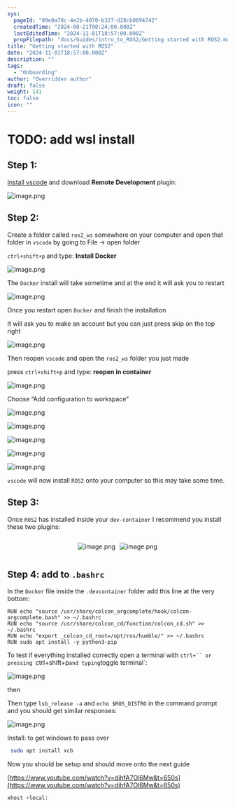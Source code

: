 ```yaml
---
sys:
  pageId: "89e0a78c-4e2b-4070-b327-d28cb0694742"
  createdTime: "2024-08-21T00:24:00.000Z"
  lastEditedTime: "2024-11-01T18:57:00.000Z"
  propFilepath: "docs/Guides/intro_to_ROS2/Getting started with ROS2.md"
title: "Getting started with ROS2"
date: "2024-11-01T18:57:00.000Z"
description: ""
tags:
  - "Onboarding"
author: "Overridden author"
draft: false
weight: 141
toc: false
icon: ""
---
```


# TODO: add wsl install

## Step 1:

[Install vscode](https://code.visualstudio.com/download) and download **Remote Development** plugin:

![image.png](https://prod-files-secure.s3.us-west-2.amazonaws.com/d518164a-d88e-44d1-a4ee-3adb3bd8bce0/efb52993-1881-4a40-b95e-6f020334f022/image.png?X-Amz-Algorithm=AWS4-HMAC-SHA256&X-Amz-Content-Sha256=UNSIGNED-PAYLOAD&X-Amz-Credential=ASIAZI2LB466VW7RKSPZ%2F20250412%2Fus-west-2%2Fs3%2Faws4_request&X-Amz-Date=20250412T100738Z&X-Amz-Expires=3600&X-Amz-Security-Token=IQoJb3JpZ2luX2VjEFgaCXVzLXdlc3QtMiJIMEYCIQCffqZR3YOT43eIlE%2FrYj%2FzCei1mSw8Fydus%2FimKMVnOAIhAIoTtlBnTPf%2Bs2Hakw5qLNl%2B6ZwLWESqaPFh%2FbatdyYOKogECND%2F%2F%2F%2F%2F%2F%2F%2F%2F%2FwEQABoMNjM3NDIzMTgzODA1IgzEt7VzHQ1hrleqWDYq3AO%2B1w%2FYfveE0X3a%2FVqR8fAv9m6Z1D8woprP0%2FzJd0ALq6Kgo69XCkAmvEFRwNNahFtg3t%2FKwNzVkX8m9RP0QRnLEJG5l67B8hhKDqSbIzYoZpaeq3gyAMy%2BteuJIU5Z5swkxTDGa31BfWtyckDIxCdnAhCBrYc6hJc8iRJudMyNLRzRhOIZJYKYRg8Zt7IOgbSOl%2BXGdm47rWecUDw7uUJ6bpfmfbxMMZcHcdQwYV%2B%2BFClRoiFzr9Bacy3QvYkJE%2BwfVANon1eShAJ0Os2jsKCgiw0L9sGOiY3EG7e49txN%2BiRRflYEpLQb3UwGZm0CnXXeW2gKqBdno6%2FB3ojhFVhNGhq3NiHUwQ%2Fa16B8V9i8JTo3D0jGW6EBZF6feaQWMFS8mVTXWJDSnHS4rvNx2OZo88bYecpuisXBJ9xIgLCu4uLvSts0Gba%2BzxZaKQ%2F3h2VpZ4cIKuKqcFwevAIHYFoX2X3fu5TwZj%2Flxp08pHvsEHUJijg0%2FtAkznJSEsk16cPxo5VGJGyk4Yl9vViwD2mQrJDSJ34oJdrN1tnPTpQrKEdr3dMUmgdQK1vgMz5HSkm9MpigEFY9a4tXRyKveyVk%2BvEmq9QXsaqN%2BIcFKed3UjfOw5ccVOAwfsg%2BSTCUqOi%2FBjqkAU7Np06uqJugeWvl3DvZ78d4se7ZwP%2F9qW3u9PqE%2FLjSgz8l6ECqitmh3z8kgCEKh4tAwysADKwCy17%2FflfliRgD4buPR6IzeiVR7wVBL%2FH7wbKcGj26QkRmEhnadEuRzb4doZameVgS8DZUMTkmO%2BuAJ4ftKHQsPCUaSQDQ0p8nMM5Xh9p%2F5lapO3nmyCPodS%2B2c3CCxlmq999WgmPDd%2BVz11Nm&X-Amz-Signature=edbb0da7f47f902c1ac9c04bc491b1bd0be7048d8c84ec35569070676523f9d4&X-Amz-SignedHeaders=host&x-id=GetObject)

## Step 2:

Create a folder called `ros2_ws` somewhere on your computer and open that folder in `vscode` by going to File → open folder 

`ctrl+shift+p` and type: **Install Docker**

![image.png](https://prod-files-secure.s3.us-west-2.amazonaws.com/d518164a-d88e-44d1-a4ee-3adb3bd8bce0/2269dc0e-1cd5-47ff-bceb-c04ad9b2eab0/image.png?X-Amz-Algorithm=AWS4-HMAC-SHA256&X-Amz-Content-Sha256=UNSIGNED-PAYLOAD&X-Amz-Credential=ASIAZI2LB466VW7RKSPZ%2F20250412%2Fus-west-2%2Fs3%2Faws4_request&X-Amz-Date=20250412T100738Z&X-Amz-Expires=3600&X-Amz-Security-Token=IQoJb3JpZ2luX2VjEFgaCXVzLXdlc3QtMiJIMEYCIQCffqZR3YOT43eIlE%2FrYj%2FzCei1mSw8Fydus%2FimKMVnOAIhAIoTtlBnTPf%2Bs2Hakw5qLNl%2B6ZwLWESqaPFh%2FbatdyYOKogECND%2F%2F%2F%2F%2F%2F%2F%2F%2F%2FwEQABoMNjM3NDIzMTgzODA1IgzEt7VzHQ1hrleqWDYq3AO%2B1w%2FYfveE0X3a%2FVqR8fAv9m6Z1D8woprP0%2FzJd0ALq6Kgo69XCkAmvEFRwNNahFtg3t%2FKwNzVkX8m9RP0QRnLEJG5l67B8hhKDqSbIzYoZpaeq3gyAMy%2BteuJIU5Z5swkxTDGa31BfWtyckDIxCdnAhCBrYc6hJc8iRJudMyNLRzRhOIZJYKYRg8Zt7IOgbSOl%2BXGdm47rWecUDw7uUJ6bpfmfbxMMZcHcdQwYV%2B%2BFClRoiFzr9Bacy3QvYkJE%2BwfVANon1eShAJ0Os2jsKCgiw0L9sGOiY3EG7e49txN%2BiRRflYEpLQb3UwGZm0CnXXeW2gKqBdno6%2FB3ojhFVhNGhq3NiHUwQ%2Fa16B8V9i8JTo3D0jGW6EBZF6feaQWMFS8mVTXWJDSnHS4rvNx2OZo88bYecpuisXBJ9xIgLCu4uLvSts0Gba%2BzxZaKQ%2F3h2VpZ4cIKuKqcFwevAIHYFoX2X3fu5TwZj%2Flxp08pHvsEHUJijg0%2FtAkznJSEsk16cPxo5VGJGyk4Yl9vViwD2mQrJDSJ34oJdrN1tnPTpQrKEdr3dMUmgdQK1vgMz5HSkm9MpigEFY9a4tXRyKveyVk%2BvEmq9QXsaqN%2BIcFKed3UjfOw5ccVOAwfsg%2BSTCUqOi%2FBjqkAU7Np06uqJugeWvl3DvZ78d4se7ZwP%2F9qW3u9PqE%2FLjSgz8l6ECqitmh3z8kgCEKh4tAwysADKwCy17%2FflfliRgD4buPR6IzeiVR7wVBL%2FH7wbKcGj26QkRmEhnadEuRzb4doZameVgS8DZUMTkmO%2BuAJ4ftKHQsPCUaSQDQ0p8nMM5Xh9p%2F5lapO3nmyCPodS%2B2c3CCxlmq999WgmPDd%2BVz11Nm&X-Amz-Signature=1f87d40caac7f21957c4de9981640f54ef2776d11626fd2d00b577a36736f265&X-Amz-SignedHeaders=host&x-id=GetObject)

The `Docker` install will take sometime and at the end it will ask you to restart

![image.png](https://prod-files-secure.s3.us-west-2.amazonaws.com/d518164a-d88e-44d1-a4ee-3adb3bd8bce0/ed233f78-be33-4b1f-b89c-9c346c0e961e/image.png?X-Amz-Algorithm=AWS4-HMAC-SHA256&X-Amz-Content-Sha256=UNSIGNED-PAYLOAD&X-Amz-Credential=ASIAZI2LB466VW7RKSPZ%2F20250412%2Fus-west-2%2Fs3%2Faws4_request&X-Amz-Date=20250412T100738Z&X-Amz-Expires=3600&X-Amz-Security-Token=IQoJb3JpZ2luX2VjEFgaCXVzLXdlc3QtMiJIMEYCIQCffqZR3YOT43eIlE%2FrYj%2FzCei1mSw8Fydus%2FimKMVnOAIhAIoTtlBnTPf%2Bs2Hakw5qLNl%2B6ZwLWESqaPFh%2FbatdyYOKogECND%2F%2F%2F%2F%2F%2F%2F%2F%2F%2FwEQABoMNjM3NDIzMTgzODA1IgzEt7VzHQ1hrleqWDYq3AO%2B1w%2FYfveE0X3a%2FVqR8fAv9m6Z1D8woprP0%2FzJd0ALq6Kgo69XCkAmvEFRwNNahFtg3t%2FKwNzVkX8m9RP0QRnLEJG5l67B8hhKDqSbIzYoZpaeq3gyAMy%2BteuJIU5Z5swkxTDGa31BfWtyckDIxCdnAhCBrYc6hJc8iRJudMyNLRzRhOIZJYKYRg8Zt7IOgbSOl%2BXGdm47rWecUDw7uUJ6bpfmfbxMMZcHcdQwYV%2B%2BFClRoiFzr9Bacy3QvYkJE%2BwfVANon1eShAJ0Os2jsKCgiw0L9sGOiY3EG7e49txN%2BiRRflYEpLQb3UwGZm0CnXXeW2gKqBdno6%2FB3ojhFVhNGhq3NiHUwQ%2Fa16B8V9i8JTo3D0jGW6EBZF6feaQWMFS8mVTXWJDSnHS4rvNx2OZo88bYecpuisXBJ9xIgLCu4uLvSts0Gba%2BzxZaKQ%2F3h2VpZ4cIKuKqcFwevAIHYFoX2X3fu5TwZj%2Flxp08pHvsEHUJijg0%2FtAkznJSEsk16cPxo5VGJGyk4Yl9vViwD2mQrJDSJ34oJdrN1tnPTpQrKEdr3dMUmgdQK1vgMz5HSkm9MpigEFY9a4tXRyKveyVk%2BvEmq9QXsaqN%2BIcFKed3UjfOw5ccVOAwfsg%2BSTCUqOi%2FBjqkAU7Np06uqJugeWvl3DvZ78d4se7ZwP%2F9qW3u9PqE%2FLjSgz8l6ECqitmh3z8kgCEKh4tAwysADKwCy17%2FflfliRgD4buPR6IzeiVR7wVBL%2FH7wbKcGj26QkRmEhnadEuRzb4doZameVgS8DZUMTkmO%2BuAJ4ftKHQsPCUaSQDQ0p8nMM5Xh9p%2F5lapO3nmyCPodS%2B2c3CCxlmq999WgmPDd%2BVz11Nm&X-Amz-Signature=7bfbc832b14af6bf0032eef100bf89fd4331199a3b917415ad9efe76d86cc2a8&X-Amz-SignedHeaders=host&x-id=GetObject)

Once you restart open `Docker` and finish the installation

It will ask you to make an account but you can just press skip on the top right

![image.png](https://prod-files-secure.s3.us-west-2.amazonaws.com/d518164a-d88e-44d1-a4ee-3adb3bd8bce0/21010ad9-1659-4fd9-9f59-9932a09b2a3d/image.png?X-Amz-Algorithm=AWS4-HMAC-SHA256&X-Amz-Content-Sha256=UNSIGNED-PAYLOAD&X-Amz-Credential=ASIAZI2LB466VW7RKSPZ%2F20250412%2Fus-west-2%2Fs3%2Faws4_request&X-Amz-Date=20250412T100738Z&X-Amz-Expires=3600&X-Amz-Security-Token=IQoJb3JpZ2luX2VjEFgaCXVzLXdlc3QtMiJIMEYCIQCffqZR3YOT43eIlE%2FrYj%2FzCei1mSw8Fydus%2FimKMVnOAIhAIoTtlBnTPf%2Bs2Hakw5qLNl%2B6ZwLWESqaPFh%2FbatdyYOKogECND%2F%2F%2F%2F%2F%2F%2F%2F%2F%2FwEQABoMNjM3NDIzMTgzODA1IgzEt7VzHQ1hrleqWDYq3AO%2B1w%2FYfveE0X3a%2FVqR8fAv9m6Z1D8woprP0%2FzJd0ALq6Kgo69XCkAmvEFRwNNahFtg3t%2FKwNzVkX8m9RP0QRnLEJG5l67B8hhKDqSbIzYoZpaeq3gyAMy%2BteuJIU5Z5swkxTDGa31BfWtyckDIxCdnAhCBrYc6hJc8iRJudMyNLRzRhOIZJYKYRg8Zt7IOgbSOl%2BXGdm47rWecUDw7uUJ6bpfmfbxMMZcHcdQwYV%2B%2BFClRoiFzr9Bacy3QvYkJE%2BwfVANon1eShAJ0Os2jsKCgiw0L9sGOiY3EG7e49txN%2BiRRflYEpLQb3UwGZm0CnXXeW2gKqBdno6%2FB3ojhFVhNGhq3NiHUwQ%2Fa16B8V9i8JTo3D0jGW6EBZF6feaQWMFS8mVTXWJDSnHS4rvNx2OZo88bYecpuisXBJ9xIgLCu4uLvSts0Gba%2BzxZaKQ%2F3h2VpZ4cIKuKqcFwevAIHYFoX2X3fu5TwZj%2Flxp08pHvsEHUJijg0%2FtAkznJSEsk16cPxo5VGJGyk4Yl9vViwD2mQrJDSJ34oJdrN1tnPTpQrKEdr3dMUmgdQK1vgMz5HSkm9MpigEFY9a4tXRyKveyVk%2BvEmq9QXsaqN%2BIcFKed3UjfOw5ccVOAwfsg%2BSTCUqOi%2FBjqkAU7Np06uqJugeWvl3DvZ78d4se7ZwP%2F9qW3u9PqE%2FLjSgz8l6ECqitmh3z8kgCEKh4tAwysADKwCy17%2FflfliRgD4buPR6IzeiVR7wVBL%2FH7wbKcGj26QkRmEhnadEuRzb4doZameVgS8DZUMTkmO%2BuAJ4ftKHQsPCUaSQDQ0p8nMM5Xh9p%2F5lapO3nmyCPodS%2B2c3CCxlmq999WgmPDd%2BVz11Nm&X-Amz-Signature=7779549d74a3717c45ae48abb8b4532f272608a4975c1f40e3ae0f7ba96ea945&X-Amz-SignedHeaders=host&x-id=GetObject)

Then reopen `vscode` and open the `ros2_ws` folder you just made

press `ctrl+shift+p` and type: **reopen in container**

![image.png](https://prod-files-secure.s3.us-west-2.amazonaws.com/d518164a-d88e-44d1-a4ee-3adb3bd8bce0/4e93b8c2-41ad-488c-8095-c74205196118/image.png?X-Amz-Algorithm=AWS4-HMAC-SHA256&X-Amz-Content-Sha256=UNSIGNED-PAYLOAD&X-Amz-Credential=ASIAZI2LB466VW7RKSPZ%2F20250412%2Fus-west-2%2Fs3%2Faws4_request&X-Amz-Date=20250412T100738Z&X-Amz-Expires=3600&X-Amz-Security-Token=IQoJb3JpZ2luX2VjEFgaCXVzLXdlc3QtMiJIMEYCIQCffqZR3YOT43eIlE%2FrYj%2FzCei1mSw8Fydus%2FimKMVnOAIhAIoTtlBnTPf%2Bs2Hakw5qLNl%2B6ZwLWESqaPFh%2FbatdyYOKogECND%2F%2F%2F%2F%2F%2F%2F%2F%2F%2FwEQABoMNjM3NDIzMTgzODA1IgzEt7VzHQ1hrleqWDYq3AO%2B1w%2FYfveE0X3a%2FVqR8fAv9m6Z1D8woprP0%2FzJd0ALq6Kgo69XCkAmvEFRwNNahFtg3t%2FKwNzVkX8m9RP0QRnLEJG5l67B8hhKDqSbIzYoZpaeq3gyAMy%2BteuJIU5Z5swkxTDGa31BfWtyckDIxCdnAhCBrYc6hJc8iRJudMyNLRzRhOIZJYKYRg8Zt7IOgbSOl%2BXGdm47rWecUDw7uUJ6bpfmfbxMMZcHcdQwYV%2B%2BFClRoiFzr9Bacy3QvYkJE%2BwfVANon1eShAJ0Os2jsKCgiw0L9sGOiY3EG7e49txN%2BiRRflYEpLQb3UwGZm0CnXXeW2gKqBdno6%2FB3ojhFVhNGhq3NiHUwQ%2Fa16B8V9i8JTo3D0jGW6EBZF6feaQWMFS8mVTXWJDSnHS4rvNx2OZo88bYecpuisXBJ9xIgLCu4uLvSts0Gba%2BzxZaKQ%2F3h2VpZ4cIKuKqcFwevAIHYFoX2X3fu5TwZj%2Flxp08pHvsEHUJijg0%2FtAkznJSEsk16cPxo5VGJGyk4Yl9vViwD2mQrJDSJ34oJdrN1tnPTpQrKEdr3dMUmgdQK1vgMz5HSkm9MpigEFY9a4tXRyKveyVk%2BvEmq9QXsaqN%2BIcFKed3UjfOw5ccVOAwfsg%2BSTCUqOi%2FBjqkAU7Np06uqJugeWvl3DvZ78d4se7ZwP%2F9qW3u9PqE%2FLjSgz8l6ECqitmh3z8kgCEKh4tAwysADKwCy17%2FflfliRgD4buPR6IzeiVR7wVBL%2FH7wbKcGj26QkRmEhnadEuRzb4doZameVgS8DZUMTkmO%2BuAJ4ftKHQsPCUaSQDQ0p8nMM5Xh9p%2F5lapO3nmyCPodS%2B2c3CCxlmq999WgmPDd%2BVz11Nm&X-Amz-Signature=35cbfdbb99739e4706739b4a5dc24946b393aba8648c9e81314c46dca4da0968&X-Amz-SignedHeaders=host&x-id=GetObject)

Choose “Add configuration to workspace”

![image.png](https://prod-files-secure.s3.us-west-2.amazonaws.com/d518164a-d88e-44d1-a4ee-3adb3bd8bce0/9560b282-5060-4989-ba37-97e7b2c22476/image.png?X-Amz-Algorithm=AWS4-HMAC-SHA256&X-Amz-Content-Sha256=UNSIGNED-PAYLOAD&X-Amz-Credential=ASIAZI2LB466VW7RKSPZ%2F20250412%2Fus-west-2%2Fs3%2Faws4_request&X-Amz-Date=20250412T100738Z&X-Amz-Expires=3600&X-Amz-Security-Token=IQoJb3JpZ2luX2VjEFgaCXVzLXdlc3QtMiJIMEYCIQCffqZR3YOT43eIlE%2FrYj%2FzCei1mSw8Fydus%2FimKMVnOAIhAIoTtlBnTPf%2Bs2Hakw5qLNl%2B6ZwLWESqaPFh%2FbatdyYOKogECND%2F%2F%2F%2F%2F%2F%2F%2F%2F%2FwEQABoMNjM3NDIzMTgzODA1IgzEt7VzHQ1hrleqWDYq3AO%2B1w%2FYfveE0X3a%2FVqR8fAv9m6Z1D8woprP0%2FzJd0ALq6Kgo69XCkAmvEFRwNNahFtg3t%2FKwNzVkX8m9RP0QRnLEJG5l67B8hhKDqSbIzYoZpaeq3gyAMy%2BteuJIU5Z5swkxTDGa31BfWtyckDIxCdnAhCBrYc6hJc8iRJudMyNLRzRhOIZJYKYRg8Zt7IOgbSOl%2BXGdm47rWecUDw7uUJ6bpfmfbxMMZcHcdQwYV%2B%2BFClRoiFzr9Bacy3QvYkJE%2BwfVANon1eShAJ0Os2jsKCgiw0L9sGOiY3EG7e49txN%2BiRRflYEpLQb3UwGZm0CnXXeW2gKqBdno6%2FB3ojhFVhNGhq3NiHUwQ%2Fa16B8V9i8JTo3D0jGW6EBZF6feaQWMFS8mVTXWJDSnHS4rvNx2OZo88bYecpuisXBJ9xIgLCu4uLvSts0Gba%2BzxZaKQ%2F3h2VpZ4cIKuKqcFwevAIHYFoX2X3fu5TwZj%2Flxp08pHvsEHUJijg0%2FtAkznJSEsk16cPxo5VGJGyk4Yl9vViwD2mQrJDSJ34oJdrN1tnPTpQrKEdr3dMUmgdQK1vgMz5HSkm9MpigEFY9a4tXRyKveyVk%2BvEmq9QXsaqN%2BIcFKed3UjfOw5ccVOAwfsg%2BSTCUqOi%2FBjqkAU7Np06uqJugeWvl3DvZ78d4se7ZwP%2F9qW3u9PqE%2FLjSgz8l6ECqitmh3z8kgCEKh4tAwysADKwCy17%2FflfliRgD4buPR6IzeiVR7wVBL%2FH7wbKcGj26QkRmEhnadEuRzb4doZameVgS8DZUMTkmO%2BuAJ4ftKHQsPCUaSQDQ0p8nMM5Xh9p%2F5lapO3nmyCPodS%2B2c3CCxlmq999WgmPDd%2BVz11Nm&X-Amz-Signature=df3f6beac058b667808467f373814bbe4109a9f18aea2f8a811b3160923bc9fa&X-Amz-SignedHeaders=host&x-id=GetObject)

![image.png](https://prod-files-secure.s3.us-west-2.amazonaws.com/d518164a-d88e-44d1-a4ee-3adb3bd8bce0/2ee63f81-886b-48e8-a553-dc6e5eac99e4/image.png?X-Amz-Algorithm=AWS4-HMAC-SHA256&X-Amz-Content-Sha256=UNSIGNED-PAYLOAD&X-Amz-Credential=ASIAZI2LB466VW7RKSPZ%2F20250412%2Fus-west-2%2Fs3%2Faws4_request&X-Amz-Date=20250412T100738Z&X-Amz-Expires=3600&X-Amz-Security-Token=IQoJb3JpZ2luX2VjEFgaCXVzLXdlc3QtMiJIMEYCIQCffqZR3YOT43eIlE%2FrYj%2FzCei1mSw8Fydus%2FimKMVnOAIhAIoTtlBnTPf%2Bs2Hakw5qLNl%2B6ZwLWESqaPFh%2FbatdyYOKogECND%2F%2F%2F%2F%2F%2F%2F%2F%2F%2FwEQABoMNjM3NDIzMTgzODA1IgzEt7VzHQ1hrleqWDYq3AO%2B1w%2FYfveE0X3a%2FVqR8fAv9m6Z1D8woprP0%2FzJd0ALq6Kgo69XCkAmvEFRwNNahFtg3t%2FKwNzVkX8m9RP0QRnLEJG5l67B8hhKDqSbIzYoZpaeq3gyAMy%2BteuJIU5Z5swkxTDGa31BfWtyckDIxCdnAhCBrYc6hJc8iRJudMyNLRzRhOIZJYKYRg8Zt7IOgbSOl%2BXGdm47rWecUDw7uUJ6bpfmfbxMMZcHcdQwYV%2B%2BFClRoiFzr9Bacy3QvYkJE%2BwfVANon1eShAJ0Os2jsKCgiw0L9sGOiY3EG7e49txN%2BiRRflYEpLQb3UwGZm0CnXXeW2gKqBdno6%2FB3ojhFVhNGhq3NiHUwQ%2Fa16B8V9i8JTo3D0jGW6EBZF6feaQWMFS8mVTXWJDSnHS4rvNx2OZo88bYecpuisXBJ9xIgLCu4uLvSts0Gba%2BzxZaKQ%2F3h2VpZ4cIKuKqcFwevAIHYFoX2X3fu5TwZj%2Flxp08pHvsEHUJijg0%2FtAkznJSEsk16cPxo5VGJGyk4Yl9vViwD2mQrJDSJ34oJdrN1tnPTpQrKEdr3dMUmgdQK1vgMz5HSkm9MpigEFY9a4tXRyKveyVk%2BvEmq9QXsaqN%2BIcFKed3UjfOw5ccVOAwfsg%2BSTCUqOi%2FBjqkAU7Np06uqJugeWvl3DvZ78d4se7ZwP%2F9qW3u9PqE%2FLjSgz8l6ECqitmh3z8kgCEKh4tAwysADKwCy17%2FflfliRgD4buPR6IzeiVR7wVBL%2FH7wbKcGj26QkRmEhnadEuRzb4doZameVgS8DZUMTkmO%2BuAJ4ftKHQsPCUaSQDQ0p8nMM5Xh9p%2F5lapO3nmyCPodS%2B2c3CCxlmq999WgmPDd%2BVz11Nm&X-Amz-Signature=10500ac1cd571c02650594f77d8e96b278346e9093e8ad525676eed52961db75&X-Amz-SignedHeaders=host&x-id=GetObject)

![image.png](https://prod-files-secure.s3.us-west-2.amazonaws.com/d518164a-d88e-44d1-a4ee-3adb3bd8bce0/ae1580b2-b048-407e-aed9-b584224a7a04/image.png?X-Amz-Algorithm=AWS4-HMAC-SHA256&X-Amz-Content-Sha256=UNSIGNED-PAYLOAD&X-Amz-Credential=ASIAZI2LB466VW7RKSPZ%2F20250412%2Fus-west-2%2Fs3%2Faws4_request&X-Amz-Date=20250412T100738Z&X-Amz-Expires=3600&X-Amz-Security-Token=IQoJb3JpZ2luX2VjEFgaCXVzLXdlc3QtMiJIMEYCIQCffqZR3YOT43eIlE%2FrYj%2FzCei1mSw8Fydus%2FimKMVnOAIhAIoTtlBnTPf%2Bs2Hakw5qLNl%2B6ZwLWESqaPFh%2FbatdyYOKogECND%2F%2F%2F%2F%2F%2F%2F%2F%2F%2FwEQABoMNjM3NDIzMTgzODA1IgzEt7VzHQ1hrleqWDYq3AO%2B1w%2FYfveE0X3a%2FVqR8fAv9m6Z1D8woprP0%2FzJd0ALq6Kgo69XCkAmvEFRwNNahFtg3t%2FKwNzVkX8m9RP0QRnLEJG5l67B8hhKDqSbIzYoZpaeq3gyAMy%2BteuJIU5Z5swkxTDGa31BfWtyckDIxCdnAhCBrYc6hJc8iRJudMyNLRzRhOIZJYKYRg8Zt7IOgbSOl%2BXGdm47rWecUDw7uUJ6bpfmfbxMMZcHcdQwYV%2B%2BFClRoiFzr9Bacy3QvYkJE%2BwfVANon1eShAJ0Os2jsKCgiw0L9sGOiY3EG7e49txN%2BiRRflYEpLQb3UwGZm0CnXXeW2gKqBdno6%2FB3ojhFVhNGhq3NiHUwQ%2Fa16B8V9i8JTo3D0jGW6EBZF6feaQWMFS8mVTXWJDSnHS4rvNx2OZo88bYecpuisXBJ9xIgLCu4uLvSts0Gba%2BzxZaKQ%2F3h2VpZ4cIKuKqcFwevAIHYFoX2X3fu5TwZj%2Flxp08pHvsEHUJijg0%2FtAkznJSEsk16cPxo5VGJGyk4Yl9vViwD2mQrJDSJ34oJdrN1tnPTpQrKEdr3dMUmgdQK1vgMz5HSkm9MpigEFY9a4tXRyKveyVk%2BvEmq9QXsaqN%2BIcFKed3UjfOw5ccVOAwfsg%2BSTCUqOi%2FBjqkAU7Np06uqJugeWvl3DvZ78d4se7ZwP%2F9qW3u9PqE%2FLjSgz8l6ECqitmh3z8kgCEKh4tAwysADKwCy17%2FflfliRgD4buPR6IzeiVR7wVBL%2FH7wbKcGj26QkRmEhnadEuRzb4doZameVgS8DZUMTkmO%2BuAJ4ftKHQsPCUaSQDQ0p8nMM5Xh9p%2F5lapO3nmyCPodS%2B2c3CCxlmq999WgmPDd%2BVz11Nm&X-Amz-Signature=d18821fe4ac9a64e5da82fb0411b620043d9f9862caeac74f587138517f4b0d6&X-Amz-SignedHeaders=host&x-id=GetObject)

![image.png](https://prod-files-secure.s3.us-west-2.amazonaws.com/d518164a-d88e-44d1-a4ee-3adb3bd8bce0/53255b28-f75e-430f-b9e3-c0ac8577e42b/image.png?X-Amz-Algorithm=AWS4-HMAC-SHA256&X-Amz-Content-Sha256=UNSIGNED-PAYLOAD&X-Amz-Credential=ASIAZI2LB466VW7RKSPZ%2F20250412%2Fus-west-2%2Fs3%2Faws4_request&X-Amz-Date=20250412T100738Z&X-Amz-Expires=3600&X-Amz-Security-Token=IQoJb3JpZ2luX2VjEFgaCXVzLXdlc3QtMiJIMEYCIQCffqZR3YOT43eIlE%2FrYj%2FzCei1mSw8Fydus%2FimKMVnOAIhAIoTtlBnTPf%2Bs2Hakw5qLNl%2B6ZwLWESqaPFh%2FbatdyYOKogECND%2F%2F%2F%2F%2F%2F%2F%2F%2F%2FwEQABoMNjM3NDIzMTgzODA1IgzEt7VzHQ1hrleqWDYq3AO%2B1w%2FYfveE0X3a%2FVqR8fAv9m6Z1D8woprP0%2FzJd0ALq6Kgo69XCkAmvEFRwNNahFtg3t%2FKwNzVkX8m9RP0QRnLEJG5l67B8hhKDqSbIzYoZpaeq3gyAMy%2BteuJIU5Z5swkxTDGa31BfWtyckDIxCdnAhCBrYc6hJc8iRJudMyNLRzRhOIZJYKYRg8Zt7IOgbSOl%2BXGdm47rWecUDw7uUJ6bpfmfbxMMZcHcdQwYV%2B%2BFClRoiFzr9Bacy3QvYkJE%2BwfVANon1eShAJ0Os2jsKCgiw0L9sGOiY3EG7e49txN%2BiRRflYEpLQb3UwGZm0CnXXeW2gKqBdno6%2FB3ojhFVhNGhq3NiHUwQ%2Fa16B8V9i8JTo3D0jGW6EBZF6feaQWMFS8mVTXWJDSnHS4rvNx2OZo88bYecpuisXBJ9xIgLCu4uLvSts0Gba%2BzxZaKQ%2F3h2VpZ4cIKuKqcFwevAIHYFoX2X3fu5TwZj%2Flxp08pHvsEHUJijg0%2FtAkznJSEsk16cPxo5VGJGyk4Yl9vViwD2mQrJDSJ34oJdrN1tnPTpQrKEdr3dMUmgdQK1vgMz5HSkm9MpigEFY9a4tXRyKveyVk%2BvEmq9QXsaqN%2BIcFKed3UjfOw5ccVOAwfsg%2BSTCUqOi%2FBjqkAU7Np06uqJugeWvl3DvZ78d4se7ZwP%2F9qW3u9PqE%2FLjSgz8l6ECqitmh3z8kgCEKh4tAwysADKwCy17%2FflfliRgD4buPR6IzeiVR7wVBL%2FH7wbKcGj26QkRmEhnadEuRzb4doZameVgS8DZUMTkmO%2BuAJ4ftKHQsPCUaSQDQ0p8nMM5Xh9p%2F5lapO3nmyCPodS%2B2c3CCxlmq999WgmPDd%2BVz11Nm&X-Amz-Signature=24ebc0d8c3c7480458f2ec0697b1953d1920b2ff7aad44248d722b9db49b278b&X-Amz-SignedHeaders=host&x-id=GetObject)

![image.png](https://prod-files-secure.s3.us-west-2.amazonaws.com/d518164a-d88e-44d1-a4ee-3adb3bd8bce0/7c562767-5af9-4ffb-97d1-327bcdf4ee00/image.png?X-Amz-Algorithm=AWS4-HMAC-SHA256&X-Amz-Content-Sha256=UNSIGNED-PAYLOAD&X-Amz-Credential=ASIAZI2LB466VW7RKSPZ%2F20250412%2Fus-west-2%2Fs3%2Faws4_request&X-Amz-Date=20250412T100738Z&X-Amz-Expires=3600&X-Amz-Security-Token=IQoJb3JpZ2luX2VjEFgaCXVzLXdlc3QtMiJIMEYCIQCffqZR3YOT43eIlE%2FrYj%2FzCei1mSw8Fydus%2FimKMVnOAIhAIoTtlBnTPf%2Bs2Hakw5qLNl%2B6ZwLWESqaPFh%2FbatdyYOKogECND%2F%2F%2F%2F%2F%2F%2F%2F%2F%2FwEQABoMNjM3NDIzMTgzODA1IgzEt7VzHQ1hrleqWDYq3AO%2B1w%2FYfveE0X3a%2FVqR8fAv9m6Z1D8woprP0%2FzJd0ALq6Kgo69XCkAmvEFRwNNahFtg3t%2FKwNzVkX8m9RP0QRnLEJG5l67B8hhKDqSbIzYoZpaeq3gyAMy%2BteuJIU5Z5swkxTDGa31BfWtyckDIxCdnAhCBrYc6hJc8iRJudMyNLRzRhOIZJYKYRg8Zt7IOgbSOl%2BXGdm47rWecUDw7uUJ6bpfmfbxMMZcHcdQwYV%2B%2BFClRoiFzr9Bacy3QvYkJE%2BwfVANon1eShAJ0Os2jsKCgiw0L9sGOiY3EG7e49txN%2BiRRflYEpLQb3UwGZm0CnXXeW2gKqBdno6%2FB3ojhFVhNGhq3NiHUwQ%2Fa16B8V9i8JTo3D0jGW6EBZF6feaQWMFS8mVTXWJDSnHS4rvNx2OZo88bYecpuisXBJ9xIgLCu4uLvSts0Gba%2BzxZaKQ%2F3h2VpZ4cIKuKqcFwevAIHYFoX2X3fu5TwZj%2Flxp08pHvsEHUJijg0%2FtAkznJSEsk16cPxo5VGJGyk4Yl9vViwD2mQrJDSJ34oJdrN1tnPTpQrKEdr3dMUmgdQK1vgMz5HSkm9MpigEFY9a4tXRyKveyVk%2BvEmq9QXsaqN%2BIcFKed3UjfOw5ccVOAwfsg%2BSTCUqOi%2FBjqkAU7Np06uqJugeWvl3DvZ78d4se7ZwP%2F9qW3u9PqE%2FLjSgz8l6ECqitmh3z8kgCEKh4tAwysADKwCy17%2FflfliRgD4buPR6IzeiVR7wVBL%2FH7wbKcGj26QkRmEhnadEuRzb4doZameVgS8DZUMTkmO%2BuAJ4ftKHQsPCUaSQDQ0p8nMM5Xh9p%2F5lapO3nmyCPodS%2B2c3CCxlmq999WgmPDd%2BVz11Nm&X-Amz-Signature=3170f77b205cc7b36915b58ba92043015bb468d49454db916d7868324b5aa342&X-Amz-SignedHeaders=host&x-id=GetObject)

`vscode` will now install `ROS2` onto your computer so this may take some time.

## Step 3:

Once `ROS2` has installed inside your `dev-container` I recommend you install these two plugins:

<div style="display: flex;flex-direction: row; column-gap:10px; max-width: 630px;justify-content: center;">
<div>

![image.png](https://prod-files-secure.s3.us-west-2.amazonaws.com/d518164a-d88e-44d1-a4ee-3adb3bd8bce0/3fc3d550-5a54-4ba1-ba6b-faa01cdb7369/image.png?X-Amz-Algorithm=AWS4-HMAC-SHA256&X-Amz-Content-Sha256=UNSIGNED-PAYLOAD&X-Amz-Credential=ASIAZI2LB466ROVSQUV4%2F20250412%2Fus-west-2%2Fs3%2Faws4_request&X-Amz-Date=20250412T100739Z&X-Amz-Expires=3600&X-Amz-Security-Token=IQoJb3JpZ2luX2VjEFgaCXVzLXdlc3QtMiJIMEYCIQCmUAd1lZclseOd0U5kPUDU7ZrW5s2fU2A4%2BHW9TB3g4AIhALulFltRiQel%2BiSqAWk%2Fj0Ur0srUZLCGFc26Fgw7gJjrKogECND%2F%2F%2F%2F%2F%2F%2F%2F%2F%2FwEQABoMNjM3NDIzMTgzODA1IgypIINvPUqANligWIUq3APvU6FjHyn9HLJmr0J%2Bi%2BV5JGZbAl2N1xdC7mKBFtDgKtQay72dScA9t0elrbLmcle0frXDgJNgWMBfcO2r0JiBSvJvIAVna62J75AmFTj5fDjBGQSAwz9CfR82%2FHuytUnPVebLigeSBx1RGthH%2Ft4skQ%2F8XDMFaEK4Ypsy0untJTZr2B%2BVRw%2FUZsx0%2BlTxwUQnIted%2BndAeqw749RVoeuj5NegNLarjX24DhBBScAQcGeegeeQZfy4TTAyHBKYBNwH%2BnepNvuQT4g4algj4daeUtK5M0NsqCrPqFrzK87yV9aEpZNER8ocgj4s0EgSnjp8Q6vhaA8HlHVtecIChrM0QypIAi9371EAZOHXmtpS5Ofr2XeVY5Z2g13EN89gQ01Mux38AzlGvdif%2BQmhbmOBaqBdY1qTYU6HsVjQuE%2FXtCgj%2F6DUj6b75FNloVn8YFlRHwHbLhumUDI0xDyl4MNqHiXLT7IniKARtToImzRV2VzI3%2B6gw2gZCHA59cG8s6rvoVltbYwKjZex9sGVo5S%2FKFoK9eM5oBU5LZbJt8%2FYSk5nBoi1TXwAWSY%2Fh%2BqaXdJcj3UkENIRlpLccFNVvo4Ln641AIKBpfA7aPMLWrbC9mZThu80ubLjiDDr6jDUp%2Bi%2FBjqkAalGCBxkUaXDpOmror8zEkBv%2Byq5LCvrtHkaxkiwVOxUjUFB9kleS%2FPrsE1FohrqY1rXmedRQsNK5Klrck%2BrPUmamW0cW10L3AMP6mRqtJIn6wdg%2BWnbyn7bEV7pRtkaz5KHggk0lgRhMt73OmZEQ4n7ksl8M0N%2BJRhxEZCkqXie%2BaxHpdRTvTfHYWlc1C4dkjSaqzThYgEIAURsRSpy4UKBSE5Z&X-Amz-Signature=30737d92b591dc165706839a48e9b8b8ece50e95ce7400a35d79cc251cc04571&X-Amz-SignedHeaders=host&x-id=GetObject)

</div>
<div>

![image.png](https://prod-files-secure.s3.us-west-2.amazonaws.com/d518164a-d88e-44d1-a4ee-3adb3bd8bce0/d994cc66-13c2-4093-a5a3-f84cf4601a82/image.png?X-Amz-Algorithm=AWS4-HMAC-SHA256&X-Amz-Content-Sha256=UNSIGNED-PAYLOAD&X-Amz-Credential=ASIAZI2LB46643P2KKUZ%2F20250412%2Fus-west-2%2Fs3%2Faws4_request&X-Amz-Date=20250412T100740Z&X-Amz-Expires=3600&X-Amz-Security-Token=IQoJb3JpZ2luX2VjEFcaCXVzLXdlc3QtMiJIMEYCIQDLRyrKrDnuszPd7GJYSDsiyDb9dRzftOl%2BrnvU3xAo%2FwIhAJRC5X13Zlur9XWESEG2XOxqS7QehG0NJZNtFy4PWoj8KogECND%2F%2F%2F%2F%2F%2F%2F%2F%2F%2FwEQABoMNjM3NDIzMTgzODA1IgxFtkiv3b9H6AxdU%2B4q3AOOXNFp%2BeKqtl2PxXMVIfBi9YRtiA9viu%2BIrRKdSnXjXsPAFNqhA49f%2FSr%2FcSKvHOpGtrkAjvURzZxZbk6Pf9PHn6wecxK9IR05KotMZXm12vBDOhQ4VvVr3%2FnM0sHywp51i8tNJcwf5jM8usyWt7j4POndm5oSbX5VSrspKGMArxaKNXtjIzarKtjTQvaFtRnmweZQ4Bn%2BDAy6pSwwdHa6n3I%2BSMFfHjpzkbb2pXSBKm570upuWBQJn6SU9s9qyrDM4Alt251D1%2BKaSfXPW3w%2BQ07HQ1z93M7kAFJX5jMISF8oLcz7IUr1E%2FduImD76T6g%2FtmcXVPqEX4DdyEAMYkyxVZaQ4%2BfHFAhWycWJPuY8HlGOLtvzHjjsJSyiWRVTpXE1gNPdHtUkrS7QC8I83MieAM1yrCTR8mMPuOYPmikMqgnQVYEpzE4UjWm7eF1%2B31wwkBexSAq4g78tABrhHw5X2IVVdUr%2F%2FGe2vl3WjQpo2eF%2FVh5QpJLm9FY51cdy9Ni%2FH7Up%2FWUEkmqK3zfhDFWp1DrlvtaGrkXa%2BYbY9fKuEAzfEXE3s1Oc7l8ZMoUYnr3CaVa2eXqYNJgUOuR3BMNpXuZRfa3RVXCB2oNF8cewtbjFkQLRTh5tVftTTCHp%2Bi%2FBjqkAToY6fEGoPDD6X3oTyQMsn0VG8pG9JE6KABbf97M3N8ne%2B2%2Fn4pg%2Be81qqFhbSXAEUG4K%2FAjOpvYlwpuX%2FU6sADTeRLpb3sLHI52qIRkXPJ4ZuqrOywgTgppcksLtph9CQiNMQAb%2BOxJHpQF7Gan26GtQKvmHiN3yhztv3HeG7V%2FaAT%2BZLYCvQCp4m3xSpUVq5aqfVZ1F8Kja56T3KCmXJsmZ2jR&X-Amz-Signature=76aaac81bdef91ba1ea49b95fdf512b3500b226615c2677129046cbfbf519072&X-Amz-SignedHeaders=host&x-id=GetObject)

</div>
</div>

## Step 4: add to `.bashrc`

In the `Docker` file inside the `.devcontainer` folder add this line at the very bottom: 

```docker
RUN echo "source /usr/share/colcon_argcomplete/hook/colcon-argcomplete.bash" >> ~/.bashrc
RUN echo "source /usr/share/colcon_cd/function/colcon_cd.sh" >> ~/.bashrc
RUN echo "export _colcon_cd_root=/opt/ros/humble/" >> ~/.bashrc
RUN sudo apt install -y python3-pip 
```

To test if everything installed correctly open a terminal with `ctrl+`` or pressing `ctrl+shift+p` and typing `toggle terminal`:

![image.png](https://prod-files-secure.s3.us-west-2.amazonaws.com/d518164a-d88e-44d1-a4ee-3adb3bd8bce0/6a4943d8-b04e-4c02-9a58-775f3384d1a5/image.png?X-Amz-Algorithm=AWS4-HMAC-SHA256&X-Amz-Content-Sha256=UNSIGNED-PAYLOAD&X-Amz-Credential=ASIAZI2LB466VW7RKSPZ%2F20250412%2Fus-west-2%2Fs3%2Faws4_request&X-Amz-Date=20250412T100738Z&X-Amz-Expires=3600&X-Amz-Security-Token=IQoJb3JpZ2luX2VjEFgaCXVzLXdlc3QtMiJIMEYCIQCffqZR3YOT43eIlE%2FrYj%2FzCei1mSw8Fydus%2FimKMVnOAIhAIoTtlBnTPf%2Bs2Hakw5qLNl%2B6ZwLWESqaPFh%2FbatdyYOKogECND%2F%2F%2F%2F%2F%2F%2F%2F%2F%2FwEQABoMNjM3NDIzMTgzODA1IgzEt7VzHQ1hrleqWDYq3AO%2B1w%2FYfveE0X3a%2FVqR8fAv9m6Z1D8woprP0%2FzJd0ALq6Kgo69XCkAmvEFRwNNahFtg3t%2FKwNzVkX8m9RP0QRnLEJG5l67B8hhKDqSbIzYoZpaeq3gyAMy%2BteuJIU5Z5swkxTDGa31BfWtyckDIxCdnAhCBrYc6hJc8iRJudMyNLRzRhOIZJYKYRg8Zt7IOgbSOl%2BXGdm47rWecUDw7uUJ6bpfmfbxMMZcHcdQwYV%2B%2BFClRoiFzr9Bacy3QvYkJE%2BwfVANon1eShAJ0Os2jsKCgiw0L9sGOiY3EG7e49txN%2BiRRflYEpLQb3UwGZm0CnXXeW2gKqBdno6%2FB3ojhFVhNGhq3NiHUwQ%2Fa16B8V9i8JTo3D0jGW6EBZF6feaQWMFS8mVTXWJDSnHS4rvNx2OZo88bYecpuisXBJ9xIgLCu4uLvSts0Gba%2BzxZaKQ%2F3h2VpZ4cIKuKqcFwevAIHYFoX2X3fu5TwZj%2Flxp08pHvsEHUJijg0%2FtAkznJSEsk16cPxo5VGJGyk4Yl9vViwD2mQrJDSJ34oJdrN1tnPTpQrKEdr3dMUmgdQK1vgMz5HSkm9MpigEFY9a4tXRyKveyVk%2BvEmq9QXsaqN%2BIcFKed3UjfOw5ccVOAwfsg%2BSTCUqOi%2FBjqkAU7Np06uqJugeWvl3DvZ78d4se7ZwP%2F9qW3u9PqE%2FLjSgz8l6ECqitmh3z8kgCEKh4tAwysADKwCy17%2FflfliRgD4buPR6IzeiVR7wVBL%2FH7wbKcGj26QkRmEhnadEuRzb4doZameVgS8DZUMTkmO%2BuAJ4ftKHQsPCUaSQDQ0p8nMM5Xh9p%2F5lapO3nmyCPodS%2B2c3CCxlmq999WgmPDd%2BVz11Nm&X-Amz-Signature=400024e35b60c05179579994b3b2bc418a6b7ed4d30e3faed11f5fdeb366f417&X-Amz-SignedHeaders=host&x-id=GetObject)

then 

Then type `lsb_release -a` and `echo $ROS_DISTRO` in the command prompt and you should get similar responses:

![image.png](https://prod-files-secure.s3.us-west-2.amazonaws.com/d518164a-d88e-44d1-a4ee-3adb3bd8bce0/3e635dec-a805-4e85-8b9e-d000e5b71a4e/image.png?X-Amz-Algorithm=AWS4-HMAC-SHA256&X-Amz-Content-Sha256=UNSIGNED-PAYLOAD&X-Amz-Credential=ASIAZI2LB466VW7RKSPZ%2F20250412%2Fus-west-2%2Fs3%2Faws4_request&X-Amz-Date=20250412T100738Z&X-Amz-Expires=3600&X-Amz-Security-Token=IQoJb3JpZ2luX2VjEFgaCXVzLXdlc3QtMiJIMEYCIQCffqZR3YOT43eIlE%2FrYj%2FzCei1mSw8Fydus%2FimKMVnOAIhAIoTtlBnTPf%2Bs2Hakw5qLNl%2B6ZwLWESqaPFh%2FbatdyYOKogECND%2F%2F%2F%2F%2F%2F%2F%2F%2F%2FwEQABoMNjM3NDIzMTgzODA1IgzEt7VzHQ1hrleqWDYq3AO%2B1w%2FYfveE0X3a%2FVqR8fAv9m6Z1D8woprP0%2FzJd0ALq6Kgo69XCkAmvEFRwNNahFtg3t%2FKwNzVkX8m9RP0QRnLEJG5l67B8hhKDqSbIzYoZpaeq3gyAMy%2BteuJIU5Z5swkxTDGa31BfWtyckDIxCdnAhCBrYc6hJc8iRJudMyNLRzRhOIZJYKYRg8Zt7IOgbSOl%2BXGdm47rWecUDw7uUJ6bpfmfbxMMZcHcdQwYV%2B%2BFClRoiFzr9Bacy3QvYkJE%2BwfVANon1eShAJ0Os2jsKCgiw0L9sGOiY3EG7e49txN%2BiRRflYEpLQb3UwGZm0CnXXeW2gKqBdno6%2FB3ojhFVhNGhq3NiHUwQ%2Fa16B8V9i8JTo3D0jGW6EBZF6feaQWMFS8mVTXWJDSnHS4rvNx2OZo88bYecpuisXBJ9xIgLCu4uLvSts0Gba%2BzxZaKQ%2F3h2VpZ4cIKuKqcFwevAIHYFoX2X3fu5TwZj%2Flxp08pHvsEHUJijg0%2FtAkznJSEsk16cPxo5VGJGyk4Yl9vViwD2mQrJDSJ34oJdrN1tnPTpQrKEdr3dMUmgdQK1vgMz5HSkm9MpigEFY9a4tXRyKveyVk%2BvEmq9QXsaqN%2BIcFKed3UjfOw5ccVOAwfsg%2BSTCUqOi%2FBjqkAU7Np06uqJugeWvl3DvZ78d4se7ZwP%2F9qW3u9PqE%2FLjSgz8l6ECqitmh3z8kgCEKh4tAwysADKwCy17%2FflfliRgD4buPR6IzeiVR7wVBL%2FH7wbKcGj26QkRmEhnadEuRzb4doZameVgS8DZUMTkmO%2BuAJ4ftKHQsPCUaSQDQ0p8nMM5Xh9p%2F5lapO3nmyCPodS%2B2c3CCxlmq999WgmPDd%2BVz11Nm&X-Amz-Signature=ca5eaefa10f38b978bbeecfedcc8f24c15b493dfb1be1e4d0edd35e7e9bd1bbf&X-Amz-SignedHeaders=host&x-id=GetObject)

Install:  to get windows to pass over

```bash
 sudo apt install xcb
```

Now you should be setup and should move onto the next guide 

[https://www.youtube.com/watch?v=dihfA7Ol6Mw&t=650s](https://www.youtube.com/watch?v=dihfA7Ol6Mw&t=650s)

```python
xhost +local:
```
